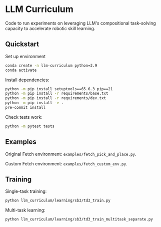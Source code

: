 # LLM Curriculum

Code to run experiments on leveraging LLM's compositional task-solving capacity to accelerate robotic skill learning. 

## Quickstart

Set up environment
```bash
conda create -n llm-curriculum python=3.9
conda activate
```

Install dependencies:
```bash
python -m pip install setuptools==65.6.3 pip==21
python -m pip install -r requirements/base.txt
python -m pip install -r requirements/dev.txt
python -m pip install -e .
pre-commit install
```

Check tests work:
```bash
python -m pytest tests
```

## Examples

Original Fetch environment: `examples/fetch_pick_and_place.py`. 

Custom Fetch environment: `examples/fetch_custom_env.py`. 

## Training

Single-task training:
```bash
python llm_curriculum/learning/sb3/td3_train.py
```

Multi-task learning:
```bash
python llm_curriculum/learning/sb3/td3_train_multitask_separate.py
```